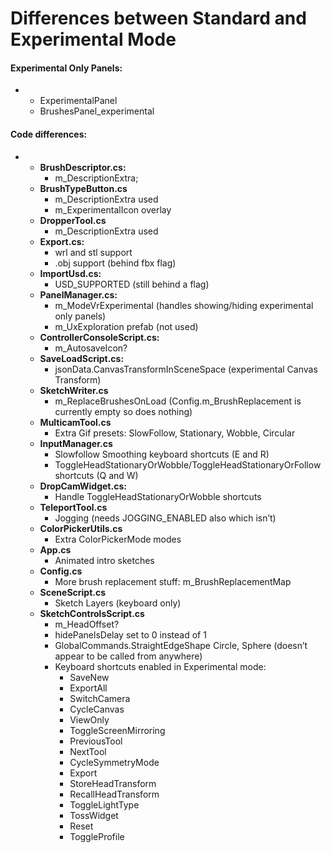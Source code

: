# Differences between Standard and Experimental Mode

#### Experimental Only Panels: <a href="_o0pvobu1sw3y" id="_o0pvobu1sw3y"></a>

*
  * ExperimentalPanel
  * BrushesPanel\_experimental

#### Code differences: <a href="_lwesmp5fivvb" id="_lwesmp5fivvb"></a>

*
  * **BrushDescriptor.cs:**
    * m\_DescriptionExtra;
  * **BrushTypeButton.cs**
    * m\_DescriptionExtra used
    * m\_ExperimentalIcon overlay
  * **DropperTool.cs**
    * m\_DescriptionExtra used
  * **Export.cs:**
    * wrl and stl support
    * .obj support (behind fbx flag)
  * **ImportUsd.cs:**
    * USD\_SUPPORTED (still behind a flag)
  * **PanelManager.cs:**
    * m\_ModeVrExperimental (handles showing/hiding experimental only panels)
    * m\_UxExploration prefab (not used)
  * **ControllerConsoleScript.cs:**
    * m\_AutosaveIcon?
  * **SaveLoadScript.cs:**
    * jsonData.CanvasTransformInSceneSpace (experimental Canvas Transform)
  * **SketchWriter.cs**
    * m\_ReplaceBrushesOnLoad (Config.m\_BrushReplacement is currently empty so does nothing)
  * **MulticamTool.cs**
    * Extra Gif presets: SlowFollow, Stationary, Wobble, Circular
  * **InputManager.cs**
    * Slowfollow Smoothing keyboard shortcuts (E and R)
    * ToggleHeadStationaryOrWobble/ToggleHeadStationaryOrFollow shortcuts (Q and W)
  * **DropCamWidget.cs:**
    * Handle ToggleHeadStationaryOrWobble shortcuts
  * **TeleportTool.cs**
    * Jogging (needs JOGGING\_ENABLED also which isn’t)
  * **ColorPickerUtils.cs**
    * Extra ColorPickerMode modes
  * **App.cs**
    * Animated intro sketches
  * **Config.cs**
    * More brush replacement stuff: m\_BrushReplacementMap
  * **SceneScript.cs**
    * Sketch Layers (keyboard only)
  * **SketchControlsScript.cs**
    * m\_HeadOffset?
    * hidePanelsDelay set to 0 instead of 1
    * GlobalCommands.StraightEdgeShape Circle, Sphere (doesn’t appear to be called from anywhere)
    * Keyboard shortcuts enabled in Experimental mode:
      * SaveNew
      * ExportAll
      * SwitchCamera
      * CycleCanvas
      * ViewOnly
      * ToggleScreenMirroring
      * PreviousTool
      * NextTool
      * CycleSymmetryMode
      * Export
      * StoreHeadTransform
      * RecallHeadTransform
      * ToggleLightType
      * TossWidget
      * Reset
      * ToggleProfile
